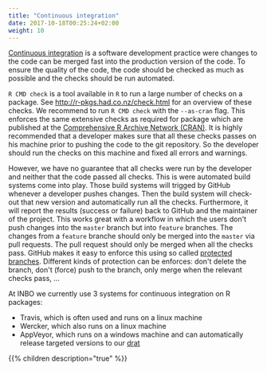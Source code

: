 ```yaml
---
title: "Continuous integration"
date: 2017-10-18T00:25:24+02:00
weight: 10
---
```


[Continuous integration](https://en.wikipedia.org/wiki/Continuous_integration) is a software development practice were changes to the code can be merged fast into the production version of the code. To ensure the quality of the code, the code should be checked as much as possible and the checks should be run automated.

`R CMD check` is a tool available in `R` to run a large number of checks on a package. See http://r-pkgs.had.co.nz/check.html for an overview of these checks. We recommend to run `R CMD check` with the `--as-cran` flag. This enforces the same extensive checks as required for package which are published at the [Comprehensive R Archive Network (CRAN)](https://cran.r-project.org/web/packages/policies.html). It is highly recommended that a developer makes sure that all these checks passes on his machine prior to pushing the code to the git repository. So the developer should run the checks on this machine and fixed all errors and warnings.

However, we have no guarantee that all checks were run by the developer and neither that the code passed all checks. This is were automated build systems come into play. Those build systems will trigged by GitHub whenever a developer pushes changes. Then the build system will check-out that new version and automatically run all the checks. Furthermore, it will report the results (success or failure) back to GitHub and the maintainer of the project. This works great with a workflow in which the users don't push changes into the `master` branch but into `feature` branches. The changes from a `feature` branche should only be merged into the `master` via pull requests. The pull request should only be merged when all the checks pass. GitHub makes it easy to enforce this using so called [protected branches](https://help.github.com/articles/about-protected-branches/). Different kinds of protection can be enforces: don't delete the branch, don't (force) push to the branch, only merge when the relevant checks pass, ...

At INBO we currently use 3 systems for continuous integration on R packages:

- Travis, which is often used and runs on a linux machine
- Wercker, which also runs on a linux machine
- AppVeyor, which runs on a windows machine and can automatically release targeted versions to our [drat](https://inbo.github.io/drat)

{{% children description="true"   %}}
